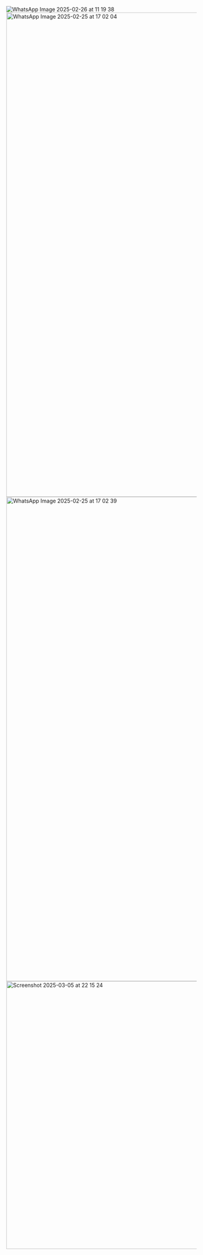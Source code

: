 ![WhatsApp Image 2025-02-26 at 11 19 38](https://github.com/user-attachments/assets/55b7cc0e-c636-47cb-8fc8-4bd597a4bd68)
<img width="1280" alt="WhatsApp Image 2025-02-25 at 17 02 04" src="https://github.com/user-attachments/assets/7182feff-4c54-4b1f-8bae-3eccfc272432" />
<img width="1280" alt="WhatsApp Image 2025-02-25 at 17 02 39" src="https://github.com/user-attachments/assets/a9bdc7cc-3c85-45cc-8019-ded9268437b0" />
<img width="708" alt="Screenshot 2025-03-05 at 22 15 24" src="https://github.com/user-attachments/assets/22eb2d73-7f02-42f3-89cf-c9f085164efb" />
